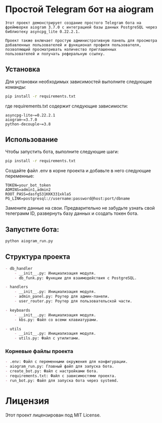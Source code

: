 # Простой Telegram бот на aiogram

```
Этот проект демонстрирует создание простого Telegram бота на фреймворке aiogram 3.7.0 с интеграцией базы данных PostgreSQL через библиотеку asyncpg_lite 0.22.2.1. 

Проект также включает простую административную панель для просмотра добавленных пользователей и функционал профиля пользователя, позволяющий просматривать количество приглашенных
пользователей и получать реферальную ссылку.
```

## Установка

Для установки необходимых зависимостей выполните следующие команды:

```bash
pip install -r requirements.txt
```

где requirements.txt содержит следующие зависимости:

``` requirements
asyncpg-lite~=0.22.2.1
aiogram~=3.7.0
python-decouple~=3.8
```

## Использование

Чтобы запустить бота, выполните следующие шаги:

``` bash
pip install -r requirements.txt
```

Создайте файл .env в корне проекта и добавьте в него следующие переменные:

``` textmate
TOKEN=your_bot_token
ADMINS=admin1,admin2
ROOT_PASS=dasfg531KKK331xklaS
PG_LINK=postgresql://username:password@host:port/dbname
``` 

Замените данные на свои. Предварительно не забудьте узнать свой телеграмм ID, развернуть базу данных и создать токен
бота.

## Запустите бота:

``` bash
python aiogram_run.py
``` 

## Структура проекта

```markdown
- db_handler
    - __init__.py: Инициализация модуля.
    - db_funk.py: Функции для взаимодействия с PostgreSQL.

- handlers
    - __init__.py: Инициализация модуля.
    - admin_panel.py: Роутер для админ-панели.
    - user_router.py: Роутер для пользовательской части.

- keyboards
    - __init__.py: Инициализация модуля.
    - kbs.py: Файл со всеми клавиатурами.

- utils
    - __init__.py: Инициализация модуля.
    - utils.py: Файл с утилитами.
```

### Корневые файлы проекта

```markdown
- .env: Файл с переменными окружения для конфигурации.
- aiogram_run.py: Главный файл для запуска бота.
- create_bot.py: Файл с настройками бота.
- requirements.txt: Файл с зависимостями проекта.
- run_bot.py: Файл для запуска бота через systemd.
```

# Лицензия

Этот проект лицензирован под MIT License.